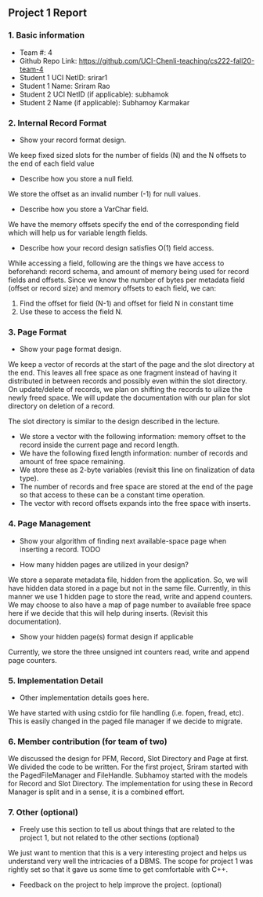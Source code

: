 ## Project 1 Report


### 1. Basic information
 - Team #: 4
 - Github Repo Link: https://github.com/UCI-Chenli-teaching/cs222-fall20-team-4
 - Student 1 UCI NetID: srirar1
 - Student 1 Name: Sriram Rao
 - Student 2 UCI NetID (if applicable): subhamok
 - Student 2 Name (if applicable): Subhamoy Karmakar


### 2. Internal Record Format
- Show your record format design.

We keep fixed sized slots for the number of fields (N) and the N offsets to the end of each field value  
<insert diagram>

- Describe how you store a null field.

We store the offset as an invalid number (-1) for null values.

- Describe how you store a VarChar field.

We have the memory offsets specify the end of the corresponding field which will help us for variable length fields.

- Describe how your record design satisfies O(1) field access.

While accessing a field, following are the things we have access to beforehand: record schema, and amount of memory being used for record fields and offsets.
Since we know the number of bytes per metadata field (offset or record size) and memory offsets to each field, we can:
1. Find the offset for field (N-1) and offset for field N in constant time
2. Use these to access the field N.


### 3. Page Format
- Show your page format design.

<insert diagram>
 We keep a vector of records at the start of the page and the slot directory at the end.
 This leaves all free space as one fragment instead of having it distributed in between records and possibly even within the slot directory.
 On update/delete of records, we plan on shifting the records to uilize the newly freed space.
 We will update the documentation with our plan for slot directory on deletion of a record.

The slot directory is similar to the design described in the lecture.
* We store a vector with the following information: memory offset to the record inside the current page and record length.
* We have the following fixed length information: number of records and amount of free space remaining.
* We store these as 2-byte variables (revisit this line on finalization of data type).
* The number of records and free space are stored at the end of the page so that access to these can be a constant time operation.
* The vector with record offsets expands into the free space with inserts.


### 4. Page Management
- Show your algorithm of finding next available-space page when inserting a record.
TODO

- How many hidden pages are utilized in your design?

We store a separate metadata file, hidden from the application. So, we will have hidden data stored in a page but not in the same file. 
Currently, in this manner we use 1 hidden page to store the read, write and append counters.
We may choose to also have a map of page number to available free space here if we decide that this will help during inserts. (Revisit this documentation).

- Show your hidden page(s) format design if applicable

Currently, we store the three unsigned int counters read, write and append page counters.


### 5. Implementation Detail
- Other implementation details goes here.

We have started with using cstdio for file handling (i.e. fopen, fread, etc). This is easily changed in the paged file manager if we decide to migrate.

### 6. Member contribution (for team of two)
We discussed the design for PFM, Record, Slot Directory and Page at first.
We divided the code to be written. For the first project, Sriram started with the PagedFileManager and FileHandle. Subhamoy started with the models for Record and Slot Directory. The implementation for using these in Record Manager is split and in a sense, it is a combined effort.


### 7. Other (optional)
- Freely use this section to tell us about things that are related to the project 1, but not related to the other sections (optional)

We just want to mention that this is a very interesting project and helps us understand very well the intricacies of a DBMS. 
The scope for project 1 was rightly set so that it gave us some time to get comfortable with C++.

- Feedback on the project to help improve the project. (optional)
